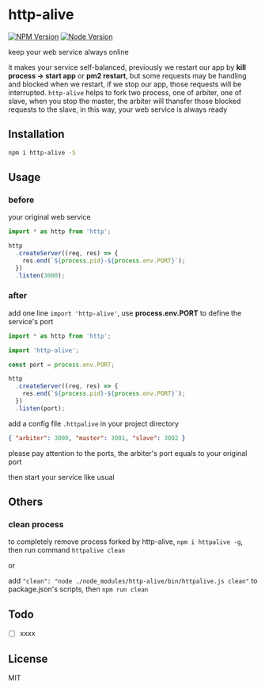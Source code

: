 # http-alive

[![NPM Version][npm-image]][npm-url]
[![Node Version][node-image]][node-url]

keep your web service always online

it makes your service self-balanced, previously we restart our app by **kill process -> start app** or **pm2 restart**, but some requests may be handling and blocked when we restart, if we stop our app, those requests will be interrupted. `http-alive` helps to fork two process, one of arbiter, one of slave, when you stop the master, the arbiter will thansfer those blocked requests to the slave, in this way, your web service is always ready

## Installation

```bash
npm i http-alive -S
```

## Usage

### before

your original web service

```typescript
import * as http from 'http';

http
  .createServer((req, res) => {
    res.end(`${process.pid}-${process.env.PORT}`);
  })
  .listen(3000);
```

### after

add one line `import 'http-alive'`, use **process.env.PORT** to define the service's port

```typescript
import * as http from 'http';

import 'http-alive';

const port = process.env.PORT;

http
  .createServer((req, res) => {
    res.end(`${process.pid}-${process.env.PORT}`);
  })
  .listen(port);
```

add a config file `.httpalive` in your project directory

```json
{ "arbiter": 3000, "master": 3001, "slave": 3002 }
```

please pay attention to the ports, the arbiter's port equals to your original port

then start your service like usual

## Others

### clean process

to completely remove process forked by http-alive, `npm i httpalive -g`, then run command `httpalive clean`

or

add `"clean": "node ./node_modules/http-alive/bin/httpalive.js clean"` to package.json's scripts, then `npm run clean`

## Todo

- [ ] xxxx

## License

MIT

[npm-image]: https://img.shields.io/npm/v/http-alive.svg
[npm-url]: https://www.npmjs.com/package/http-alive
[node-image]: https://img.shields.io/badge/node.js-%3E=8-brightgreen.svg
[node-url]: https://nodejs.org/download/
